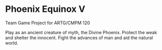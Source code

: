 # Phoenix Equinox V

Team Game Project for ARTG/CMPM 120

Play as an ancient creature of myth, the Divine Phoenix.
Protect the weak and shelter the innocent.
Fight the advances of man and aid the natural world.
